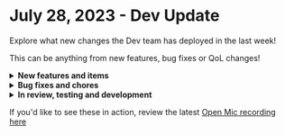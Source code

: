 # July 28, 2023 - Dev Update

Explore what new changes the Dev team has deployed in the last week!

This can be anything from new features, bug fixes or QoL changes!

<details>

<summary><strong>New features and items</strong></summary>

* No update

</details>

<details>

<summary><strong>Bug fixes and chores</strong></summary>

* No update

</details>

<details>

<summary><strong>In review, testing and development</strong></summary>

* Fix a bug with datto psa webhooks where a 200 response is always returned even when the request isn't valid
* Fix base url for acronis US-2 region
* New Crate Details page
* New actions for parsing html and xml
* Crate marketplace tag filtering
* Update crate cards on Crate Marketplace page and add new sort/filtering options
* Make workflow name, time savings, and original execution available in workflow listeners
* Fix a bug where deleting a user would not delete their associated user invite

</details>

If you'd like to see these in action, review the latest [Open Mic recording here](../../roc-open-mics/2023-roc-open-mics/july-28th-2023-whos-that-docu-mon-its-gitbook.md)
